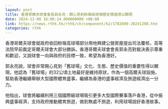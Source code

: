 ```yaml
---
layout: post
title: 香港哥爾夫球會會長郭永亮：開心見到粉嶺高球場歷史價值得以顯現
date: 2024-12-08 16:06:14.000000000 +08:00
link: https://news.rthk.hk/rthk/ch/component/k2/1782600-20241208.htm
categories: rthk
---
```


香港哥爾夫球會就政府收回粉嶺高球場部分用地興建公營房屋提出司法覆核，高等法院早前裁定哥爾夫球會大部分勝訴。香港哥爾夫球會會長郭永亮對裁決表示尊重和歡迎，又說球會一向與政府的目標一致，希望為香港好。

郭永亮說，球會非常開心見到「舊球場」文化、生態、歷史價值的重要性得以顯現，他認為「舊球場」的32公頃土地最好是維持原狀，作為一個高爾夫球設施，幫助香港繼續舉辦大型國際體育盛事，繼續為香港的盛事經濟及旅遊經濟出一分力。

他指出，球會將繼續利用三個國際級球場吸引更多大型國際賽事落戶香港，從中振興盛事經濟，支持政府推動體育旅遊，做到無處不旅遊，利用球場說好香港故事。
